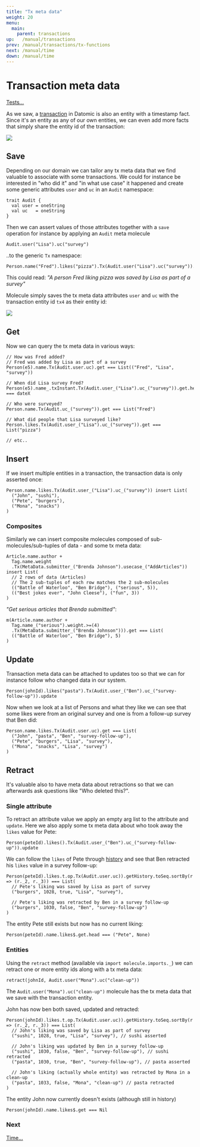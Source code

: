 ```yaml
---
title: "Tx meta data"
weight: 20
menu:
  main:
    parent: transactions
up:   /manual/transactions
prev: /manual/transactions/tx-functions
next: /manual/time
down: /manual/time
---
```


# Transaction meta data

[Tests...](https://github.com/scalamolecule/molecule/blob/master/coretests/src/test/scala/molecule/coretests/transaction/TxMetaData.scala) 


As we saw, a [transaction](/manual/transactions/) in Datomic is also an entity with a timestamp fact. Since it's an entity as
any of our own entities, we can even add more facts that simply share the entity id of the transaction:

![](/img/transactions/2.jpg)

## Save

Depending on our domain we can tailor any tx meta data that we find valuable to associate with some transactions. 
We could for instance be interested in "who did it" and "in what use case" it happened and create some generic attributes
 `user` and `uc` in an `Audit` namespace:

```
trait Audit {
  val user = oneString
  val uc   = oneString
}
```
Then we can assert values of those attributes together with a `save` operation for instance by applying an `Audit` meta molecule 

```
Audit.user("Lisa").uc("survey")
```

..to the generic `Tx` namespace:


```
Person.name("Fred").likes("pizza").Tx(Audit.user("Lisa").uc("survey")).save
```
This could read: _"A person Fred liking pizza was saved by Lisa as part of a survey"_


Molecule simply saves the tx meta data attributes `user` and `uc` with the transaction entity id `tx4` as their entity id:

![](/img/transactions/5.jpg)



## Get

Now we can query the tx meta data in various ways:

```
// How was Fred added?
// Fred was added by Lisa as part of a survey
Person(e5).name.Tx(Audit.user.uc).get === List(("Fred", "Lisa", "survey"))

// When did Lisa survey Fred?
Person(e5).name_.txInstant.Tx(Audit.user_("Lisa").uc_("survey")).get.head === dateX
  
// Who were surveyed?  
Person.name.Tx(Audit.uc_("survey")).get === List("Fred")

// What did people that Lisa surveyed like? 
Person.likes.Tx(Audit.user_("Lisa").uc_("survey")).get === List("pizza")

// etc..
```



## Insert

If we insert multiple entities in a transaction, the transaction data is only asserted once:

```
Person.name.likes.Tx(Audit.user_("Lisa").uc_("survey")) insert List(
  ("John", "sushi"),
  ("Pete", "burgers"),
  ("Mona", "snacks")
)
```


### Composites

Similarly we can insert composite molecules composed of sub-molecules/sub-tuples of data - and some tx meta data:

```
Article.name.author + 
  Tag.name.weight
  .Tx(MetaData.submitter_("Brenda Johnson").usecase_("AddArticles")) insert List(
  // 2 rows of data (Articles) 
  // The 2 sub-tuples of each row matches the 2 sub-molecules
  (("Battle of Waterloo", "Ben Bridge"), ("serious", 5)),
  (("Best jokes ever", "John Cleese"), ("fun", 3))
)
```
_"Get serious articles that Brenda submitted"_:
```
m(Article.name.author + 
  Tag.name_("serious").weight.>=(4)
  .Tx(MetaData.submitter_("Brenda Johnson"))).get === List(
  (("Battle of Waterloo", "Ben Bridge"), 5)
)
```



## Update

Transaction meta data can be attached to updates too so that we can for instance follow who changed data in our system.
```
Person(johnId).likes("pasta").Tx(Audit.user_("Ben").uc_("survey-follow-up")).update
```
Now when we look at a list of Persons and what they like we can see that some likes were from an original survey and one is 
from a follow-up survey that Ben did:

```
Person.name.likes.Tx(Audit.user.uc).get === List(
  ("John", "pasta", "Ben", "survey-follow-up"),
  ("Pete", "burgers", "Lisa", "survey"),
  ("Mona", "snacks", "Lisa", "survey")
)
```


## Retract
It's valuable also to have meta data about retractions so that we can afterwards ask questions like "Who deleted this?". 

### Single attribute

To retract an attribute value we apply an empty arg list to the attribute and `update`. Here we also apply some tx meta data
about who took away the `likes` value for Pete:
```
Person(peteId).likes().Tx(Audit.user_("Ben").uc_("survey-follow-up")).update
```
We can follow the `likes` of Pete through [history](/manual/time/history/) and see that Ben retracted his `likes` value in a survey follow-up:
```
Person(peteId).likes.t.op.Tx(Audit.user.uc)).getHistory.toSeq.sortBy(r => (r._2, r._3)) === List(
  // Pete's liking was saved by Lisa as part of survey
  ("burgers", 1028, true, "Lisa", "survey"),
  
  // Pete's liking was retracted by Ben in a survey follow-up
  ("burgers", 1030, false, "Ben", "survey-follow-up")
)
```
The entity Pete still exists but now has no current liking:

```
Person(peteId).name.likes$.get.head === ("Pete", None) 
```

### Entities

Using the `retract` method 
(available via `import molecule.imports._`) we can retract one or more entity ids along with a tx meta data:


```
retract(johnId, Audit.user("Mona").uc("clean-up"))
```
The `Audit.user("Mona").uc("clean-up")` molecule has the tx meta data that we save with the transaction entity.
 
John has now ben both saved, updated and retracted:

```
Person(johnId).likes.t.op.Tx(Audit.user.uc)).getHistory.toSeq.sortBy(r => (r._2, r._3)) === List(
  // John's liking was saved by Lisa as part of survey
  ("sushi", 1028, true, "Lisa", "survey"), // sushi asserted
  
  // John's liking was updated by Ben in a survey follow-up
  ("sushi", 1030, false, "Ben", "survey-follow-up"), // sushi retracted
  ("pasta", 1030, true, "Ben", "survey-follow-up"), // pasta asserted
  
  // John's liking (actually whole entity) was retracted by Mona in a clean-up
  ("pasta", 1033, false, "Mona", "clean-up") // pasta retracted
)
```

The entity John now currently doesn't exists (although still in history)
```
Person(johnId).name.likes$.get === Nil 
```


### Next

[Time...](/manual/time)